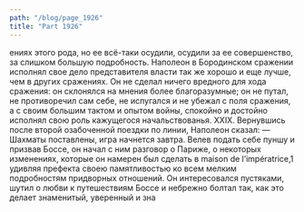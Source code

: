 ```yaml
---
path: "/blog/page_1926"
title: "Part 1926"
---
```


ениях этого рода, но ее всё-таки осудили, осудили за ее совершенство, за слишком большую подробность.
Наполеон в Бородинском сражении исполнял свое дело представителя власти так же хорошо и еще лучше, чем в других сражениях. Он не сделал ничего вредного для хода сражения: он склонялся на мнения более благоразумные; он не путал, не противоречил сам себе, не испугался и не убежал с поля сражения, а с своим большим тактом и опытом войны, спокойно и достойно исполнял свою роль кажущегося начальствованья.
XXIX.
Вернувшись после второй озабоченной поездки по линии, Наполеон сказал:
— Шахматы поставлены, игра начнется завтра.
Велев подать себе пуншу и призвав Боссе, он начал с ним разговор о Париже, о некоторых изменениях, которые он намерен был сделать в maison de l’impératrice,1 удивляя префекта своею памятливостью ко всем мелким подробностям придворных отношений.
Он интересовался пустяками, шутил о любви к путешествиям Боссе и небрежно болтал так, как это делает знаменитый, уверенный и зна
